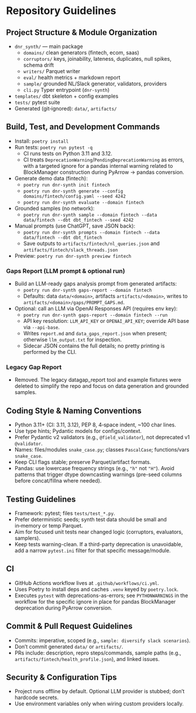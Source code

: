 # Repository Guidelines

## Project Structure & Module Organization
- `dnr_synth/` — main package
  - `domains/` clean generators (fintech, ecom, saas)
  - `corruptors/` keys, joinability, lateness, duplicates, null spikes, schema drift
  - `writers/` Parquet writer
  - `eval/` health metrics + markdown report
  - `sample/` grounded NL/Slack generator, validators, providers
  - `cli.py` Typer entrypoint (`dnr-synth`)
- `templates/` dbt skeleton + config examples
- `tests/` pytest suite
- Generated (git‑ignored): `data/`, `artifacts/`

## Build, Test, and Development Commands
- Install: `poetry install`
- Run tests: `poetry run pytest -q`
  - CI runs tests on Python 3.11 and 3.12.
  - CI treats `DeprecationWarning`/`PendingDeprecationWarning` as errors, with a targeted ignore for a pandas internal warning related to BlockManager construction during PyArrow -> pandas conversion.
- Generate demo data (fintech):
  - `poetry run dnr-synth init fintech`
  - `poetry run dnr-synth generate --config domains/fintech/config.yaml --seed 4242`
  - `poetry run dnr-synth evaluate --domain fintech`
- Grounded samples (no network):
  - `poetry run dnr-synth sample --domain fintech --data data/fintech --dbt dbt_fintech --seed 4242`
- Manual prompts (use ChatGPT, save JSON back):
  - `poetry run dnr-synth prompts --domain fintech --data data/fintech --dbt dbt_fintech`
  - Save outputs to `artifacts/fintech/nl_queries.json` and `artifacts/fintech/slack_threads.json`
- Preview: `poetry run dnr-synth preview fintech`

### Gaps Report (LLM prompt & optional run)
- Build an LLM-ready gaps analysis prompt from generated artifacts:
  - `poetry run dnr-synth gaps-report --domain fintech`
  - Defaults: data `data/<domain>`, artifacts `artifacts/<domain>`, writes to `artifacts/<domain>/gaps/PROMPT_GAPS.md`.
- Optional: call an LLM via OpenAI Responses API (requires env key):
  - `poetry run dnr-synth gaps-report --domain fintech --run`
  - API key resolution: `LLM_API_KEY` or `OPENAI_API_KEY`; override API base via `--api-base`.
  - Writes `report.md` and `data_gaps_report.json` when present; otherwise `llm_output.txt` for inspection.
  - Sidecar JSON contains the full details; no pretty printing is performed by the CLI.

### Legacy Gap Report
- Removed. The legacy datagap_report tool and example fixtures were deleted to simplify the repo and focus on data generation and grounded samples.

## Coding Style & Naming Conventions
- Python 3.11+ (CI: 3.11, 3.12), PEP 8, 4‑space indent, ~100 char lines.
- Use type hints; Pydantic models for configs/context.
- Prefer Pydantic v2 validators (e.g., `@field_validator`), not deprecated v1 `@validator`.
- Names: files/modules `snake_case.py`; classes `PascalCase`; functions/vars `snake_case`.
- Keep CLI flags stable; preserve Parquet/artifact formats.
 - Pandas: use lowercase frequency strings (e.g., `"h"` not `"H"`). Avoid patterns that trigger dtype downcasting warnings (pre-seed columns before concat/fillna where needed).

## Testing Guidelines
- Framework: pytest; files `tests/test_*.py`.
- Prefer deterministic seeds; synth test data should be small and in‑memory or temp Parquet.
- Aim for focused unit tests near changed logic (corruptors, evaluators, samplers).
 - Keep tests warning-clean. If a third-party deprecation is unavoidable, add a narrow `pytest.ini` filter for that specific message/module.

## CI
- GitHub Actions workflow lives at `.github/workflows/ci.yml`.
- Uses Poetry to install deps and caches `.venv` keyed by `poetry.lock`.
- Executes `pytest` with deprecations-as-errors; see `PYTHONWARNINGS` in the workflow for the specific ignore in place for pandas BlockManager deprecation during PyArrow conversion.

## Commit & Pull Request Guidelines
- Commits: imperative, scoped (e.g., `sample: diversify slack scenarios`).
- Don’t commit generated `data/` or `artifacts/`.
- PRs include: description, repro steps/commands, sample paths (e.g., `artifacts/fintech/health_profile.json`), and linked issues.

## Security & Configuration Tips
- Project runs offline by default. Optional LLM provider is stubbed; don’t hardcode secrets.
- Use environment variables only when wiring custom providers locally.
